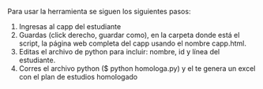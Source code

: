 
Para usar la herramienta se siguen los siguientes pasos:

1. Ingresas al capp del estudiante
2. Guardas (click derecho, guardar como), en la carpeta donde está el script, la página web completa del capp usando el nombre capp.html. 
3. Editas el archivo de python para incluir: nombre, id y línea del estudiante.
4. Corres el archivo python ($ python homologa.py) y el te genera un excel con el plan de estudios homologado
